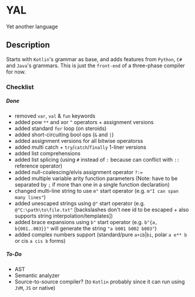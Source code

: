 # YAL
Yet another language 

## Description

Starts with `Kotlin`'s grammar as base, and adds features from `Python`, `C#` and `Java`'s grammars.
This is just the `front-end` of a three-phase compiler for now.

### Checklist

##### Done
- removed `var`, `val` & `fun` keywords
- added pow `**` and xor `^` operators + assignment versions
- added standard `for` loop (on steroids)
- added short-circuiting bool ops (`&` and `|`)
- added assignment versions for all bitwise operatorss
- added multi catch + `try`/`catch`/`finally` 1-liner versions
- added list comprehensions
- added list splicing (using `#` instead of `:` because can conflict with `::` reference operator)
- added null-coalescing/elvis assignment operator `?:=`
- added multiple variable arity function parameters (Note: have to be separated by `;` if more than one in a single function declaration)
- changed multi-line string to use `m"` start operator (e.g. `m"I can span many lines"`)
- added unescaped strings using `@"` start operator (e.g. `@"C:\path\to\file.txt"` [backslashes don't nee	id to be escaped + also supports string interpolation/templates])
- added brace expansions using `b"` start operator (e.g. `b"{a, b{001..003}}"` will generate the string `"a b001 b002 b003"`)
- added complex numbers support (standard/pure `a+ib`|`bi`, polar `a e** b` or cis `a cis b` forms)





















































##### To-Do

- AST
- Semantic analyzer
- Source-to-source compiler? (to `Kotlin` probably since it can run using `JVM`, `JS` or native)